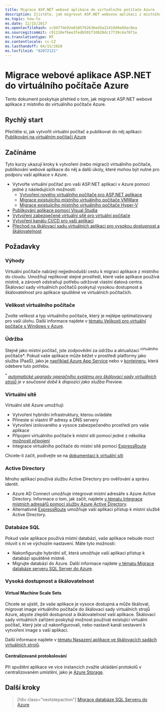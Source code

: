 ```yaml
---
title: Migrace ASP.NET webové aplikace do virtuálního počítače Azure
description: Zjistěte, jak migrovat ASP.NET webovou aplikaci z místního do virtuálního počítače Azure.
ms.topic: how-to
ms.date: 11/15/2017
ms.openlocfilehash: cc9477de92e6105762636ed3a2241949e69ac8ea
ms.sourcegitcommit: c91110ef6ee3fedb591f3d628dc17739c4a7071e
ms.translationtype: MT
ms.contentlocale: cs-CZ
ms.lasthandoff: 04/15/2020
ms.locfileid: "82072121"
---
```

# <a name="migrate-an-aspnet-web-application-to-an-azure-virtual-machine"></a>Migrace webové aplikace ASP.NET do virtuálního počítače Azure

Tento dokument poskytuje přehled o tom, jak migrovat ASP.NET webové aplikace z místního do virtuálního počítače Azure.

## <a name="quickstart"></a>Rychlý start

Přečtěte si, jak vytvořit virtuální počítač a publikovat do něj aplikaci: [Publikování na virtuálním počítači Azure](https://tutorials.visualstudio.com/aspnet-vm/intro)

## <a name="get-started"></a>Začínáme

Tyto kurzy ukazují kroky k vytvoření (nebo migraci) virtuálního počítače, publikování webové aplikace do něj a další úkoly, které mohou být nutné pro podporu vaší aplikace v Azure.

- Vytvořte virtuální počítač pro vaši ASP.NET aplikaci v Azure pomocí jedné z následujících možností:
  - [Vytvoření nového virtuálního počítače pro ASP.NET aplikace](https://go.microsoft.com/fwlink/?linkid=863237)
  - [Migrace existujícího místního virtuálního počítače VMWare](https://docs.microsoft.com/azure/migrate/tutorial-migrate-vmware)
  - [Migrace existujícího místního virtuálního počítače Hyper-V](https://docs.microsoft.com/azure/migrate/tutorial-migrate-hyper-v)
- [Publikování aplikace pomocí Visual Studia](https://go.microsoft.com/fwlink/?linkid=863240)
- [Vytvoření zabezpečené virtuální sítě pro virtuální počítače](https://docs.microsoft.com/azure/virtual-network/virtual-network-get-started-vnet-subnet)
- [Vytvoření kanálu CI/CD pro vaši aplikaci](https://docs.microsoft.com/vsts/build-release/apps/cd/deploy-webdeploy-iis-deploygroups)
- [Přechod na škálovací sadu virtuálních aplikací pro vysokou dostupnost a škálovatelnost](https://docs.microsoft.com/azure/virtual-machine-scale-sets/virtual-machine-scale-sets-deploy-app)

## <a name="considerations"></a>Požadavky

### <a name="benefits"></a>Výhody

Virtuální počítače nabízejí nejjednodušší cestu k migraci aplikace z místního do cloudu. Umožňují replikovat stejné prostředí, které vaše aplikace používá místně, a zároveň odstraňují potřebu udržovat vlastní datová centra. Škálovací sady virtuálních počítačů poskytují vysokou dostupnost a škálovatelnost pro aplikace spuštěné ve virtuálních počítačích.

### <a name="virtual-machine-size"></a>Velikost virtuálního počítače

Zvolte velikost a typ virtuálního počítače, který je nejlépe optimalizovaný pro vaši úlohu. Další informace najdete v [tématu Velikosti pro virtuální počítače s Windows v Azure](https://docs.microsoft.com/azure/virtual-machines/windows/sizes).

### <a name="maintenance"></a>Údržba

Stejně jako místní počítač, jste zodpovědní za údržbu a aktualizaci<sup> virtuálního </sup>počítače&#42;. Pokud vaše aplikace může běžet v prostředí platformy jako služba (PaaS), jako je [například Azure App Service](https://docs.microsoft.com/azure/app-service/) nebo v [kontejneru](https://docs.microsoft.com/azure/app-service/containers/), která odebere tuto potřebu.

*<sup>&#42;</sup> [automatické upgrady operačního systému pro škálovací sady virtuálních strojů](https://docs.microsoft.com/azure/virtual-machine-scale-sets/virtual-machine-scale-sets-automatic-upgrade) je v současné době k dispozici jako služba Preview.*

### <a name="virtual-networks"></a>Virtuální sítě

Virtuální sítě Azure umožňují:

- Vytvoření hybridní infrastruktury, kterou ovládáte
- Přineste si vlastní IP adresy a DNS servery
- Vytvoření izolovaného a vysoce zabezpečeného prostředí pro vaše aplikace
- Připojení virtuálního počítače k místní síti pomocí jedné z několika [možností připojení](https://docs.microsoft.com/azure/vpn-gateway/vpn-gateway-about-vpngateways#s2smulti)
- Integrace virtuálního počítače do místní sítě pomocí [ExpressRoute](https://azure.microsoft.com/services/expressroute/)

Chcete-li začít, podívejte se na [dokumentaci k virtuální síti](https://docs.microsoft.com/azure/virtual-network/)

### <a name="active-directory"></a>Active Directory
Mnoho aplikací používá službu Active Directory pro ověřování a správu identit.

- Azure AD Connect umožňuje integrovat místní adresáře s Azure Active Directory. Informace o tom, jak začít, najdete [v tématu Integrace místních adresářů pomocí služby Azure Active Directory](https://docs.microsoft.com/azure/active-directory/connect/active-directory-aadconnect).
- Alternativně [ExpressRoute](https://azure.microsoft.com/services/expressroute/) umožňuje vaší aplikaci přístup k místní službě Active Directory.

### <a name="sql-databases"></a>Databáze SQL

Pokud vaše aplikace používá místní databázi, vaše aplikace nebude moct mluvit s ní ve výchozím nastavení. Máte tyto možnosti:

- Nakonfigurujte hybridní síť, která umožňuje vaší aplikaci přístup k databázi spuštěné místně.
- Migrujte databázi do Azure. Další informace najdete [v tématu Migrace databáze serveru SQL Server do Azure](sql.md).

### <a name="high-availability-and-scalability"></a>Vysoká dostupnost a škálovatelnost

#### <a name="virtual-machine-scale-sets"></a>Virtual Machine Scale Sets
Chcete se ujistit, že vaše aplikace je vysoce dostupná a může škálovat, migrovat image virtuálního počítače do škálovací sady virtuálních strojů Azure, abyste zlepšili dostupnost a škálovatelnost vaší aplikace. Škálovací sady virtuálních zařízení poskytují možnost používat existující virtuální počítač, který jste už nakonfigurovali, nebo nastavit kanál sestavení k vytvoření image s vaší aplikací.

Další informace najdete v [tématu Nasazení aplikace ve škálovacích sadách virtuálních strojů](https://docs.microsoft.com/azure/virtual-machine-scale-sets/virtual-machine-scale-sets-deploy-app).

#### <a name="centralized-logging"></a>Centralizované protokolování
Při spuštění aplikace ve více instancích zvažte ukládání protokolů v centralizovaném umístění, jako je [Azure Storage](https://docs.microsoft.com/azure/storage/).

## <a name="next-steps"></a>Další kroky

> [!div class="nextstepaction"]
> [Migrace databáze SQL Serveru do Azure](sql.md)

